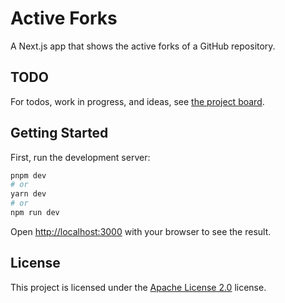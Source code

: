 # Active Forks

A Next.js app that shows the active forks of a GitHub repository.

## TODO

For todos, work in progress, and ideas, see [the project board](https://github.com/users/Souvlaki42/projects/3).

## Getting Started

First, run the development server:

```bash
pnpm dev
# or
yarn dev
# or
npm run dev
```

Open [http://localhost:3000](http://localhost:3000) with your browser to see the result.

## License

This project is licensed under the [Apache License 2.0](LICENSE) license.
